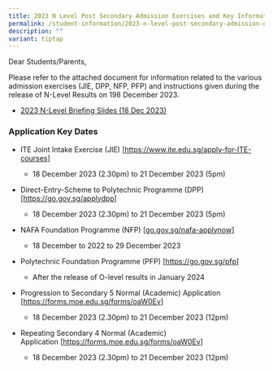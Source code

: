 ```yaml
---
title: 2023 N Level Post Secondary Admission Exercises and Key Information
permalink: /student-information/2023-n-level-post-secondary-admission-exercises-and-key-information/
description: ""
variant: tiptap
---
```

<p>Dear Students/Parents,</p><p>Please refer to the attached document for information related to the various admission exercises (JIE, DPP, NFP, PFP) and instructions given during the release of N-Level Results on 198 December 2023.</p><ul data-tight="true" class="tight"><li><p><a href="/files/Annoucements Attachments/2023_N_Level_Briefing_Slides_18_Dec.pdf" rel="noopener noreferrer nofollow" target="_blank">2023 N-Level Briefing Slides (18 Dec 2023)</a></p></li></ul><h3>Application Key Dates</h3><ul data-tight="true" class="tight"><li><p>ITE Joint Intake Exercise (JIE) [<a href="https://www.ite.edu.sg/apply-for-ITE-courses" rel="noopener noreferrer nofollow" target="_blank">https://www.ite.edu.sg/apply-for-ITE-courses</a>]</p><ul data-tight="true" class="tight"><li><p>18 December 2023 (2.30pm) to 21 December 2023 (5pm)</p></li></ul></li><li><p>Direct-Entry-Scheme to Polytechnic Programme (DPP) [<a href="https://go.gov.sg/applydpp" rel="noopener noreferrer nofollow" target="_blank">https://go.gov.sg/applydpp</a>]</p><ul data-tight="true" class="tight"><li><p>18 December 2023 (2.30pm) to 21 December 2023 (5pm)</p></li></ul></li><li><p>NAFA Foundation Programme (NFP) [<a href="go.gov.sg/nafa-applynow" rel="noopener noreferrer nofollow" target="_blank">go.gov.sg/nafa-applynow</a>]</p><ul data-tight="true" class="tight"><li><p>18 December to 2022 to 29 December 2023</p></li></ul></li><li><p>Polytechnic Foundation Programme (PFP) [<a href="https://go.gov.sg/pfp" rel="noopener noreferrer nofollow" target="_blank">https://go.gov.sg/pfp</a>]</p><ul data-tight="true" class="tight"><li><p>After the release of O-level results in January 2024</p></li></ul></li><li><p>Progression to Secondary 5 Normal (Academic) Application [<a href="https://forms.moe.edu.sg/forms/oaW0Ev" rel="noopener noreferrer nofollow" target="_blank">https://forms.moe.edu.sg/forms/oaW0Ev</a>]</p><ul data-tight="true" class="tight"><li><p>18 December 2023 (2.30pm) to 21 December 2023 (12pm)</p></li></ul></li><li><p>Repeating Secondary 4 Normal (Academic) Application&nbsp;[<a href="https://forms.moe.edu.sg/forms/oaW0Ev" rel="noopener noreferrer nofollow" target="_blank">https://forms.moe.edu.sg/forms/oaW0Ev</a>]</p><ul data-tight="true" class="tight"><li><p>18 December 2023 (2.30pm) to 21 December 2023 (12pm)</p></li></ul></li></ul><p></p>